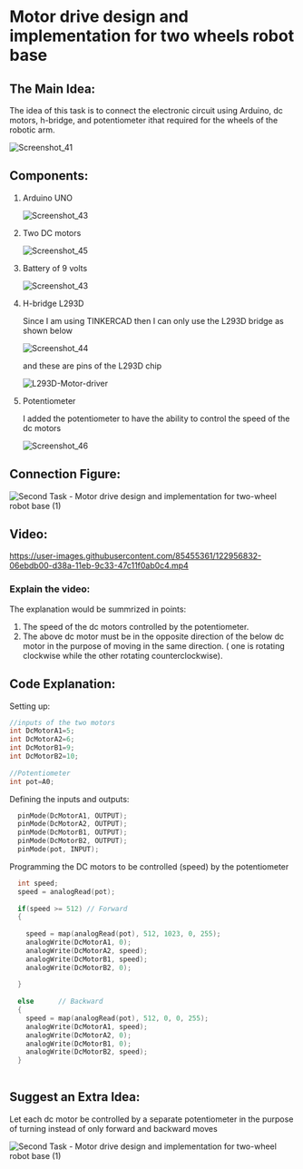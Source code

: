 # Motor drive design and implementation for two wheels robot base

## The Main Idea: 

The idea of this task is to connect the electronic circuit using Arduino, dc motors, h-bridge, and potentiometer ithat required for the wheels of the robotic arm.

![Screenshot_41](https://user-images.githubusercontent.com/85455361/122941593-3268c880-d37e-11eb-8f83-43d98ff14e2b.jpg)

## Components: 

1. Arduino UNO 

    ![Screenshot_43](https://user-images.githubusercontent.com/85455361/122953291-4533cb00-d387-11eb-9bcc-5deb9e6d51e9.jpg)

2. Two DC motors
    
    ![Screenshot_45](https://user-images.githubusercontent.com/85455361/122951410-ee79c180-d385-11eb-913f-b0a64a1b7d04.jpg)
    


3. Battery of 9 volts

    ![Screenshot_43](https://user-images.githubusercontent.com/85455361/122951453-f76a9300-d385-11eb-89e4-8a57882a3680.jpg)

4. H-bridge L293D

      Since I am using TINKERCAD then I can only use the L293D bridge as shown below
     
      ![Screenshot_44](https://user-images.githubusercontent.com/85455361/122951219-cab67b80-d385-11eb-9b52-efb332497135.jpg)

      and these are pins of the L293D chip 
 
      ![L293D-Motor-driver](https://user-images.githubusercontent.com/85455361/122951245-cf7b2f80-d385-11eb-90fe-442ba67a5603.jpg)

      
5. Potentiometer 

      I added the potentiometer to have the ability to control the speed of the dc motors

      ![Screenshot_46](https://user-images.githubusercontent.com/85455361/122951830-40224c00-d386-11eb-9b16-61e027749b4b.jpg)
      
## Connection Figure:

![Second Task - Motor drive design and implementation for two-wheel robot base (1)](https://user-images.githubusercontent.com/85455361/122953441-64325d00-d387-11eb-8d06-b315833fa1e9.png)


## Video:


https://user-images.githubusercontent.com/85455361/122956832-06ebdb00-d38a-11eb-9c33-47c11f0ab0c4.mp4

### Explain the video: 
   The explanation would be summrized in points:
   
   1. The speed of the dc motors controlled by the potentiometer.
   2. The above dc motor must be in the opposite direction of the below dc motor in the purpose of moving in the same direction. ( one is rotating clockwise while the other rotating counterclockwise).
   
## Code Explanation:

   Setting up: 
    
``` c++
//inputs of the two motors
int DcMotorA1=5;
int DcMotorA2=6;
int DcMotorB1=9;
int DcMotorB2=10;
 
//Potentiometer
int pot=A0; 
```
   Defining the inputs and outputs:
   
``` c++
  pinMode(DcMotorA1, OUTPUT);
  pinMode(DcMotorA2, OUTPUT);
  pinMode(DcMotorB1, OUTPUT);
  pinMode(DcMotorB2, OUTPUT);
  pinMode(pot, INPUT);
```
  Programming the DC motors to be controlled (speed) by the potentiometer

``` c++
  int speed;
  speed = analogRead(pot);
  
  if(speed >= 512) // Forward
  {
    
    speed = map(analogRead(pot), 512, 1023, 0, 255);
    analogWrite(DcMotorA1, 0);
    analogWrite(DcMotorA2, speed);
    analogWrite(DcMotorB1, speed);
    analogWrite(DcMotorB2, 0);
   
  }
  
  else 	  	// Backward
  {
    speed = map(analogRead(pot), 512, 0, 0, 255);
    analogWrite(DcMotorA1, speed);
    analogWrite(DcMotorA2, 0);
    analogWrite(DcMotorB1, 0);
    analogWrite(DcMotorB2, speed);
  }
  
```


## Suggest an Extra Idea:
    
  Let each dc motor be controlled by a separate potentiometer in the purpose of turning instead of only forward and backward moves
  
  
  ![Second Task - Motor drive design and implementation for two-wheel robot base (1)](https://user-images.githubusercontent.com/85455361/122960592-3865a600-d38c-11eb-9eeb-9565e3e15e30.png)


